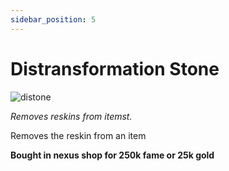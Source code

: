 ```yaml
---
sidebar_position: 5
---
```


# Distransformation Stone

![distone](https://vwiki.valorserver.com/api/item/picture/distransformation%20stone)

<i>Removes reskins from itemst.</i>

Removes the reskin from an item

**Bought in nexus shop for 250k fame or 25k gold**

